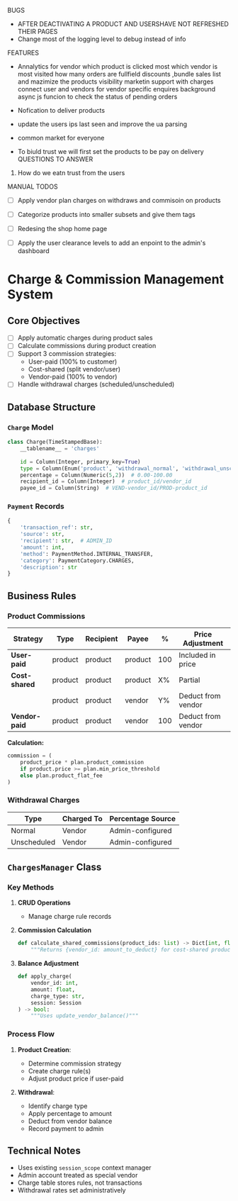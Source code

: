 
BUGS
- AFTER DEACTIVATING A PRODUCT AND USERSHAVE NOT REFRESHED THEIR PAGES
- Change most of the logging level to debug instead of info

FEATURES
- Annalytics for vendor
    which product is clicked most
    which vendor is most visited
    how many orders are fullfield
    discounts ,bundle sales
    list and mazimize the products visibility
    marketin support with charges
    connect user and vendors for vendor specific enquires
    background async js funcion to check the status of pending orders

- Nofication to deliver products
- update the users ips last seen and improve the ua parsing
- common market for everyone
- To biuld trust we will first set the products to be pay on delivery
QUESTIONS TO ANSWER
1. How do we eatn trust from the users



MANUAL TODOS
- [ ] Apply vendor plan charges on withdraws and commisoin on products
- [ ] Categorize products into smaller subsets and give them tags
- [ ] Redesing the shop home page
- [ ] Apply the user clearance levels to add an enpoint to the admin's dashboard


# Charge & Commission Management System

## Core Objectives
- [ ] Apply automatic charges during product sales
- [ ] Calculate commissions during product creation
- [ ] Support 3 commission strategies:
  - User-paid (100% to customer)
  - Cost-shared (split vendor/user)
  - Vendor-paid (100% to vendor)
- [ ] Handle withdrawal charges (scheduled/unscheduled)

## Database Structure

### `Charge` Model
```python
class Charge(TimeStampedBase):
    __tablename__ = 'charges'
    
    id = Column(Integer, primary_key=True)
    type = Column(Enum('product', 'withdrawal_normal', 'withdrawal_unscheduled'))
    percentage = Column(Numeric(5,2))  # 0.00-100.00
    recipient_id = Column(Integer)  # product_id/vendor_id
    payee_id = Column(String)  # VEND-vendor_id/PROD-product_id
```

### `Payment` Records
```python
{
    'transaction_ref': str,
    'source': str,
    'recipient': str,  # ADMIN_ID
    'amount': int,
    'method': PaymentMethod.INTERNAL_TRANSFER,
    'category': PaymentCategory.CHARGES,
    'description': str
}
```

## Business Rules

### Product Commissions
| Strategy        | Type    | Recipient | Payee    | %   | Price Adjustment |
|-----------------|---------|-----------|----------|-----|------------------|
| **User-paid**   | product | product   | product  | 100 | Included in price|
| **Cost-shared** | product | product   | product  | X%  | Partial          |
|                 | product | product   | vendor   | Y%  | Deduct from vendor|
| **Vendor-paid** | product | product   | vendor   | 100 | Deduct from vendor|

**Calculation:**
```python
commission = (
    product_price * plan.product_commission 
    if product.price >= plan.min_price_threshold 
    else plan.product_flat_fee
)
```

### Withdrawal Charges
| Type           | Charged To | Percentage Source |
|----------------|------------|-------------------|
| Normal         | Vendor     | Admin-configured  |
| Unscheduled    | Vendor     | Admin-configured  |

## `ChargesManager` Class

### Key Methods
1. **CRUD Operations**
   - Manage charge rule records

2. **Commission Calculation**
   ```python
   def calculate_shared_commissions(product_ids: list) -> Dict[int, float]:
       """Returns {vendor_id: amount_to_deduct} for cost-shared products"""
   ```

3. **Balance Adjustment**
   ```python
   def apply_charge(
       vendor_id: int, 
       amount: float, 
       charge_type: str, 
       session: Session
   ) -> bool:
       """Uses update_vendor_balance()"""
   ```

### Process Flow
1. **Product Creation**:
   - Determine commission strategy
   - Create charge rule(s)
   - Adjust product price if user-paid

2. **Withdrawal**:
   - Identify charge type
   - Apply percentage to amount
   - Deduct from vendor balance
   - Record payment to admin

## Technical Notes
- Uses existing `session_scope` context manager
- Admin account treated as special vendor
- Charge table stores rules, not transactions
- Withdrawal rates set administratively
